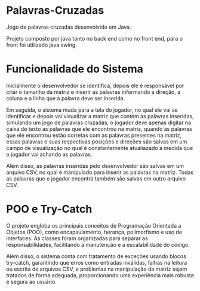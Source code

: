 # Palavras-Cruzadas
Jogo de palavras cruzadas desenvolvido em Java.

Projeto composto por java tanto no back end como no front end, para o front foi utilizado java swing.
# Funcionalidade do Sistema
Inicialmente o desenvolvedor se identifica, depois ele é responsável por criar o tamanho da matriz e inserir as palavras informando a direção, a coluna e a linha que a palavra deve ser inserida.

Em seguida, o sistema muda para a tela do jogador, no qual ele vai se identificar e depois vai visualizar a matriz que contém as palavras inseridas, simulando um jogo de palavras cruzadas, o jogador deve apenas digitar na caixa de texto as palavras que ele encontrou na matriz, quando as palavras que ele encontrou estão corretas com as palavras presentes na matriz, essas palavras e suas respectivas posições e direções são salvas em um campo de visualização no qual é constantemente atualiazado a medida que o jogador vai achando as palavras.

Além disso, as palavras inseridas pelo desenvolvedor são salvas em um arquivo CSV, no qual é manipulado para inserir as palavras na matriz. Todas as palavras que o jogador encontra também são salvas em outro arquivo CSV.
# POO e Try-Catch
O projeto engloba os principais conceitos de Programação Orientada a Objetos (POO), como encapsulamento, herança, polimorfismo e uso de interfaces. As classes foram organizadas para separar as responsabilidades, facilitando a manutenção e a escalabilidade do código. 

Além disso, o sistema conta com tratamento de exceções usando blocos try-catch, garantindo que erros como entradas inválidas, falhas na leitura ou escrita de arquivos CSV, e problemas na manipulação da matriz sejam tratados de forma adequada, proporcionando uma experiência mais robusta e segura ao usuário. 
